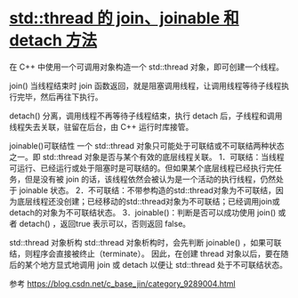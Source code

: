 # [std::thread 的 join、joinable 和 detach 方法](https://github.com/zkliuym/log/issues/5)

在 C++ 中使用一个可调用对象构造一个 std::thread 对象，即可创建一个线程。

join()
当线程结束时 join 函数返回，就是阻塞调用线程，让调用线程等待子线程执行完毕，然后再往下执行。

detach()
分离，调用线程不再等待子线程结束，执行 detach 后，子线程和调用线程失去关联，驻留在后台，由 C++ 运行时库接管。

joinable()可联结性
一个 std::thread 对象只可能处于可联结或不可联结两种状态之一。即 std::thread 对象是否与某个有效的底层线程关联。
1．可联结：当线程可运行、已经运行或处于阻塞时是可联结的。但如果某个底层线程已经执行完任务，但是没有被 join 的话，该线程依然会被认为是一个活动的执行线程，仍然处于 joinable 状态。
2．不可联结：不带参构造的std::thread对象为不可联结，因为底层线程还没创建；已经移动的std::thread对象为不可联结；已经调用join或detach的对象为不可联结状态。
3．joinable()：判断是否可以成功使用 join() 或者 detach() ，返回true 表示可以，否则返回 false。

std::thread 对象析构
std::thread 对象析构时，会先判断 joinable() ，如果可联结，则程序会直接被终止（terminate）。
因此，在创建 thread 对象以后，要在随后的某个地方显式地调用 join 或 detach 以便让 std::thread 处于不可联结状态。

参考
https://blog.csdn.net/c_base_jin/category_9289004.html